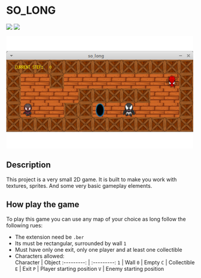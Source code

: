 # SO_LONG

![](https://img.shields.io/badge/Language-C-blue)
![](https://img.shields.io/badge/School-42-black)

![map](map_files/map.ber.png)

## Description  
 This project is a very small 2D game. It is built to make you work with
textures, sprites. And some very basic gameplay elements.

## How play the game
To play this game you can use any map of your choice as long follow the following rues:

* The extension need be `.ber`
* Its must be rectangular, surrounded by wall `1`
* Must have only one exit, only one player and at least one collectible
* Characters allowed:  
Character   | Object
:---------: | :---------:
`1`         | Wall
`0`         | Empty
`C`         | Collectible
`E`         | Exit
`P`         | Player starting position
`V`         | Enemy starting position





